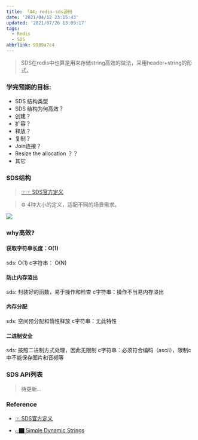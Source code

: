 ```yaml
---
title: 「44」redis-sds源码
date: '2021/04/12 23:15:43'
updated: '2021/07/26 13:09:17'
tags:
  - Redis
  - SDS
abbrlink: 9989a7c4
---
```


>SDS在redis中也算是用来存储string高效的做法，采用header+string的形式。



### 学完预期的目标:
* SDS 结构类型
* SDS 结构为何高效？
* 创建？
* 扩容？
* 释放？
* 复制？
* Join连接？
* Resize the allocation ？？
* 其它
<!--more-->

### SDS结构


> [☞☞ SDS官方定义](https://github.com/redis/redis/blob/unstable/src/sds.h#L43) 


>⚙️ 4种大小的定义，适配不同的场景需求。

![](https://crab-1251738482.cos.ap-guangzhou.myqcloud.com/clipboard_20210726_112207.png)

### why高效?

#### 获取字符串长度：O(1)

sds: O(1)
c字符串： O(N)

#### 防止内存溢出

sds: 封装好的函数，易于操作和检查
c字符串：操作不当易内存溢出

#### 内存分配

sds: 空间预分配和惰性释放
c字符串：无此特性

#### 二进制安全

sds: 按照二进制方式处理，因此无限制
c字符串：必须符合编码（ascii），限制c中不能保存图片和音频等

### SDS API列表

>待更新...

### Reference

* [☞ SDS官方定义](https://github.com/redis/redis/blob/unstable/src/sds.h#L43)




* [👉🏿 Simple Dynamic Strings](https://github.com/antirez/sds)